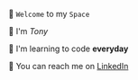 🤖 ```Welcome``` to my ```Space```

👋 I'm *Tony*

🌱 I'm learning to code **everyday**

📮 You can reach me on [LinkedIn](https://www.linkedin.com/in/anthony-byledbal/)
